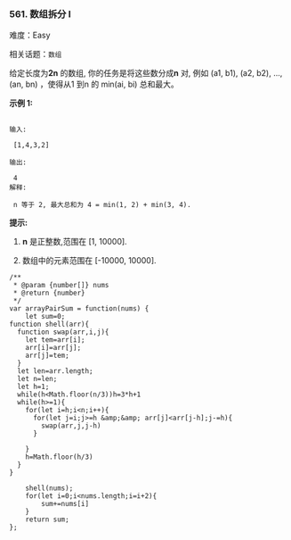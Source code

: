 ### 561. 数组拆分 I

难度：Easy

相关话题：`数组`

给定长度为**2n** 的数组, 你的任务是将这些数分成**n** 对, 例如 (a1, b1), (a2, b2), ..., (an, bn) ，使得从1 到n 的 min(ai, bi) 总和最大。



**示例 1:** 



```

输入:

 [1,4,3,2]

输出:

 4
解释:

 n 等于 2, 最大总和为 4 = min(1, 2) + min(3, 4).
```


**提示:** 




1. **n** 是正整数,范围在 [1, 10000].

2. 数组中的元素范围在 [-10000, 10000].




```
/**
 * @param {number[]} nums
 * @return {number}
 */
var arrayPairSum = function(nums) {
    let sum=0;
function shell(arr){
  function swap(arr,i,j){
    let tem=arr[i];
    arr[i]=arr[j];
    arr[j]=tem;
  }
  let len=arr.length;
  let n=len;
  let h=1;
  while(h<Math.floor(n/3))h=3*h+1
  while(h>=1){
    for(let i=h;i<n;i++){
      for(let j=i;j>=h &amp;&amp; arr[j]<arr[j-h];j-=h){
        swap(arr,j,j-h)
      }

    }
    h=Math.floor(h/3)
  }
}
  
    shell(nums);
    for(let i=0;i<nums.length;i=i+2){
        sum+=nums[i]
    }
    return sum;
};
```

